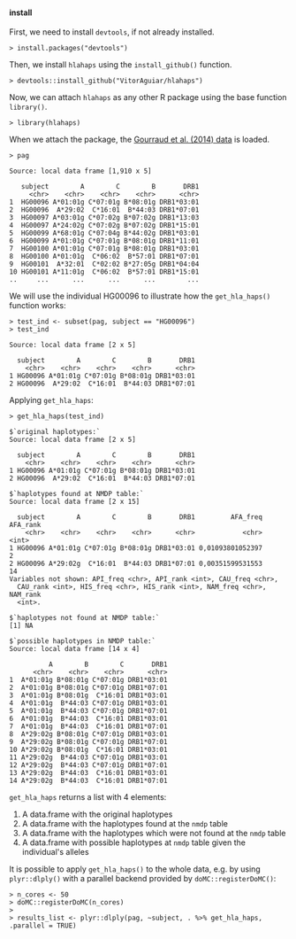 #### install

First, we need to install `devtools`, if not already installed.

    > install.packages("devtools")

Then, we install `hlahaps` using the `install_github()` function.

    > devtools::install_github("VitorAguiar/hlahaps")

Now, we can attach `hlahaps` as any other R package using the base
function `library()`.

    > library(hlahaps)

When we attach the package, the [Gourraud et al. (2014)
data](http://dx.doi.org/10.1371/journal.pone.0097282) is loaded.

    > pag

    Source: local data frame [1,910 x 5]

       subject        A        C        B       DRB1
         <chr>    <chr>    <chr>    <chr>      <chr>
    1  HG00096 A*01:01g C*07:01g B*08:01g DRB1*03:01
    2  HG00096  A*29:02  C*16:01  B*44:03 DRB1*07:01
    3  HG00097 A*03:01g C*07:02g B*07:02g DRB1*13:03
    4  HG00097 A*24:02g C*07:02g B*07:02g DRB1*15:01
    5  HG00099 A*68:01g C*07:04g B*44:02g DRB1*03:01
    6  HG00099 A*01:01g C*07:01g B*08:01g DRB1*11:01
    7  HG00100 A*01:01g C*07:01g B*08:01g DRB1*03:01
    8  HG00100 A*01:01g  C*06:02  B*57:01 DRB1*07:01
    9  HG00101  A*32:01  C*02:02 B*27:05g DRB1*04:04
    10 HG00101 A*11:01g  C*06:02  B*57:01 DRB1*15:01
    ..     ...      ...      ...      ...        ...

We will use the individual HG00096 to illustrate how the
`get_hla_haps()` function works:

    > test_ind <- subset(pag, subject == "HG00096")
    > test_ind

    Source: local data frame [2 x 5]

      subject        A        C        B       DRB1
        <chr>    <chr>    <chr>    <chr>      <chr>
    1 HG00096 A*01:01g C*07:01g B*08:01g DRB1*03:01
    2 HG00096  A*29:02  C*16:01  B*44:03 DRB1*07:01

Applying `get_hla_haps`:

    > get_hla_haps(test_ind)

    $`original haplotypes:`
    Source: local data frame [2 x 5]

      subject        A        C        B       DRB1
        <chr>    <chr>    <chr>    <chr>      <chr>
    1 HG00096 A*01:01g C*07:01g B*08:01g DRB1*03:01
    2 HG00096  A*29:02  C*16:01  B*44:03 DRB1*07:01

    $`haplotypes found at NMDP table:`
    Source: local data frame [2 x 15]

      subject        A        C        B       DRB1         AFA_freq AFA_rank
        <chr>    <chr>    <chr>    <chr>      <chr>            <chr>    <int>
    1 HG00096 A*01:01g C*07:01g B*08:01g DRB1*03:01 0,01093801052397        2
    2 HG00096 A*29:02g  C*16:01  B*44:03 DRB1*07:01 0,00351599531553       14
    Variables not shown: API_freq <chr>, API_rank <int>, CAU_freq <chr>,
      CAU_rank <int>, HIS_freq <chr>, HIS_rank <int>, NAM_freq <chr>, NAM_rank
      <int>.

    $`haplotypes not found at NMDP table:`
    [1] NA

    $`possible haplotypes in NMDP table:`
    Source: local data frame [14 x 4]

              A        B        C       DRB1
          <chr>    <chr>    <chr>      <chr>
    1  A*01:01g B*08:01g C*07:01g DRB1*03:01
    2  A*01:01g B*08:01g C*07:01g DRB1*07:01
    3  A*01:01g B*08:01g  C*16:01 DRB1*03:01
    4  A*01:01g  B*44:03 C*07:01g DRB1*03:01
    5  A*01:01g  B*44:03 C*07:01g DRB1*07:01
    6  A*01:01g  B*44:03  C*16:01 DRB1*03:01
    7  A*01:01g  B*44:03  C*16:01 DRB1*07:01
    8  A*29:02g B*08:01g C*07:01g DRB1*03:01
    9  A*29:02g B*08:01g C*07:01g DRB1*07:01
    10 A*29:02g B*08:01g  C*16:01 DRB1*03:01
    11 A*29:02g  B*44:03 C*07:01g DRB1*03:01
    12 A*29:02g  B*44:03 C*07:01g DRB1*07:01
    13 A*29:02g  B*44:03  C*16:01 DRB1*03:01
    14 A*29:02g  B*44:03  C*16:01 DRB1*07:01

`get_hla_haps` returns a list with 4 elements:

1.  A data.frame with the original haplotypes
2.  A data.frame with the haplotypes found at the `nmdp` table
3.  A data.frame with the haplotypes which were not found at the `nmdp`
    table
4.  A data.frame with possible haplotypes at `nmdp` table given the
    individual's alleles

It is possible to apply `get_hla_haps()` to the whole data, e.g. by
using `plyr::dlply()` with a parallel backend provided by
`doMC::registerDoMC()`:

    > n_cores <- 50
    > doMC::registerDoMC(n_cores)
    > 
    > results_list <- plyr::dlply(pag, ~subject, . %>% get_hla_haps, .parallel = TRUE)
